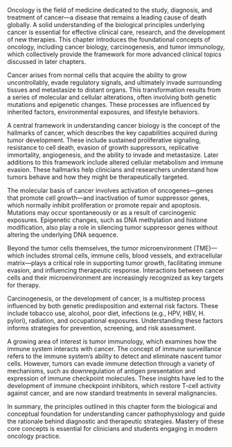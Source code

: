 Oncology is the field of medicine dedicated to the study, diagnosis, and treatment of cancer—a disease that remains a leading cause of death globally. A solid understanding of the biological principles underlying cancer is essential for effective clinical care, research, and the development of new therapies. This chapter introduces the foundational concepts of oncology, including cancer biology, carcinogenesis, and tumor immunology, which collectively provide the framework for more advanced clinical topics discussed in later chapters.

Cancer arises from normal cells that acquire the ability to grow uncontrollably, evade regulatory signals, and ultimately invade surrounding tissues and metastasize to distant organs. This transformation results from a series of molecular and cellular alterations, often involving both genetic mutations and epigenetic changes. These processes are influenced by inherited factors, environmental exposures, and lifestyle behaviors.

A central framework in understanding cancer biology is the concept of the hallmarks of cancer, which describes the key capabilities acquired during tumor development. These include sustained proliferative signaling, resistance to cell death, evasion of growth suppressors, replicative immortality, angiogenesis, and the ability to invade and metastasize. Later additions to this framework include altered cellular metabolism and immune evasion. These hallmarks help clinicians and researchers understand how tumors behave and how they might be therapeutically targeted.

The molecular basis of cancer involves activation of oncogenes—genes that promote cell growth—and inactivation of tumor suppressor genes, which normally inhibit proliferation or promote repair and apoptosis. Mutations may occur spontaneously or as a result of carcinogenic exposures. Epigenetic changes, such as DNA methylation and histone modification, also play a role in silencing tumor suppressor genes without altering the underlying DNA sequence.

Beyond the tumor cells themselves, the tumor microenvironment (TME)—which includes stromal cells, immune cells, blood vessels, and extracellular matrix—plays a critical role in supporting tumor growth, facilitating immune evasion, and influencing therapeutic response. Interactions between cancer cells and their microenvironment are increasingly recognized as key targets for therapy.

Carcinogenesis, or the development of cancer, is a multistep process influenced by both genetic predisposition and external risk factors. These include tobacco use, alcohol, poor diet, infections (e.g., HPV, HBV, H. pylori), radiation, and occupational exposures. Understanding these factors informs strategies for prevention, screening, and risk assessment.

A growing area of interest is tumor immunology, which examines how the immune system interacts with cancer. The concept of immune surveillance refers to the immune system’s ability to detect and eliminate nascent tumor cells. However, tumors can evade immune detection through a variety of mechanisms, such as downregulation of antigen presentation and expression of immune checkpoint molecules. These insights have led to the development of immune checkpoint inhibitors, which restore T-cell activity against cancer, and are now standard treatments in several malignancies.

In summary, the principles outlined in this chapter form the biological and conceptual foundation for understanding cancer pathophysiology and guide the rationale behind diagnostic and therapeutic strategies. Mastery of these core concepts is essential for clinicians and students engaging in modern oncology practice.